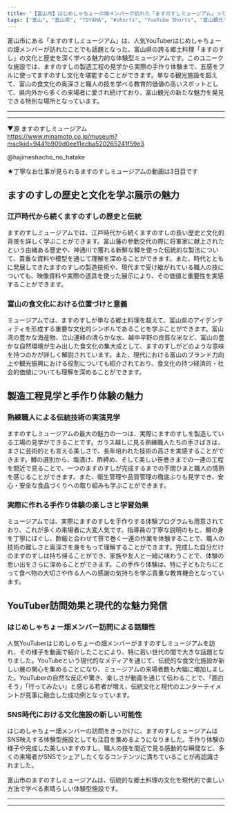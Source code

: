 ```yaml
---
title: "【富山市】はじめしゃちょーの畑メンバーが訪れた「ますのすしミュージアム」ってこんなとこ"
tags: ["富山", "富山県", "TOYAMA", "#shorts", "YouTube Shorts", "富山観光", "富山旅行", "北陸観光", "富山市", "富山市観光", "富山駅", "富山県の観光スポット", "富山県でおすすめの場所", "富山県の見どころ"]
---
```


富山市にある「ますのすしミュージアム」は、人気YouTuberはじめしゃちょーの畑メンバーが訪れたことでも話題となった、富山県の誇る郷土料理「ますのすし」の文化と歴史を深く学べる魅力的な体験型ミュージアムです。このユニークな施設では、ますのすしの製造工程の見学から実際の手作り体験まで、五感をフルに使ってますのすし文化を堪能することができます。単なる観光施設を超えて、富山の食文化の奥深さと職人の技を学べる教育的価値の高いスポットとして、県内外から多くの来場者に愛され続けており、富山観光の新たな魅力を発見できる特別な場所となっています。

---

<!-- 🎥 YouTube動画埋め込み -->
<!-- No YouTube URL provided -->

---

▼源 ますのすしミュージアム<br />
https://www.minamoto.co.jp/museum?msclkid=9441b909d0ee11ecba520265241f59e3

@hajimeshacho_no_hatake

★丁寧なお仕事が見られるますのすしミュージアムの動画は3日目です

## ますのすしの歴史と文化を学ぶ展示の魅力

### 江戸時代から続くますのすしの歴史と伝統

ますのすしミュージアムでは、江戸時代から続くますのすしの長い歴史と文化的背景を詳しく学ぶことができます。富山藩の参勤交代の際に将軍家に献上されたという由緒ある歴史や、神通川で獲れる新鮮な鱒を使った伝統的な製法について、貴重な資料や模型を通じて理解を深めることができます。また、時代とともに発展してきたますのすしの製造技術や、現代まで受け継がれている職人の技についても、映像資料や実際の道具を使った展示により、その価値と重要性を実感することができます。

### 富山の食文化における位置づけと意義

ミュージアムでは、ますのすしが単なる郷土料理を超えて、富山県のアイデンティティを形成する重要な文化的シンボルであることを学ぶことができます。富山湾の豊かな海産物、立山連峰の清らかな水、越中平野の良質な米など、富山の豊かな自然環境が生み出した食文化の集大成として、ますのすしがどのような意味を持つのかが詳しく解説されています。また、現代における富山のブランド力向上や観光振興における役割についても紹介されており、食文化の持つ経済的・社会的価値についても理解を深めることができます。

## 製造工程見学と手作り体験の魅力

### 熟練職人による伝統技術の実演見学

ますのすしミュージアムの最大の魅力の一つは、実際にますのすしを製造している工場の見学ができることです。ガラス越しに見る熟練職人たちの手さばきは、まさに芸術的とも言える美しさで、長年培われた技術の高さを実感することができます。鱒の選別から、塩漬け、酢締め、そして美しい笹巻きまでの一連の工程を間近で見ることで、一つのますのすしが完成するまでの手間ひまと職人の情熱を感じることができます。また、衛生管理や品質管理の徹底ぶりも見学でき、安心・安全な食品づくりへの取り組みも学ぶことができます。

### 実際に作れる手作り体験の楽しさと学習効果

ミュージアムでは、実際にますのすしを手作りする体験プログラムも用意されており、これが多くの来場者に大変人気です。指導員の丁寧な説明のもと、鱒の身を丁寧にほぐし、酢飯と合わせて笹で巻く一連の作業を体験することで、職人の技術の難しさと奥深さを身をもって理解することができます。完成した自分だけのますのすしは持ち帰ることができ、家族や友人と一緒に味わうことで、体験の思い出をさらに深めることができます。この手作り体験は、特に子どもたちにとって食べ物の大切さや作る人への感謝の気持ちを学ぶ貴重な教育機会となっています。

## YouTuber訪問効果と現代的な魅力発信

### はじめしゃちょー畑メンバー訪問による話題性

人気YouTuberはじめしゃちょーの畑メンバーがますのすしミュージアムを訪れ、その様子を動画で紹介したことにより、特に若い世代の間で大きな話題となりました。YouTubeという現代的なメディアを通じて、伝統的な食文化施設が新しい層の関心を集めることになり、ミュージアムの来場者数も大幅に増加しました。YouTuberの自然な反応や驚き、楽しさが動画を通じて伝わることで、「面白そう」「行ってみたい」と感じる若者が増え、伝統文化と現代のエンターテイメントが見事に融合した成功例となっています。

### SNS時代における文化施設の新しい可能性

はじめしゃちょー畑メンバーの訪問をきっかけに、ますのすしミュージアムはSNS映えする体験型施設としても注目を集めるようになりました。手作り体験の様子や完成した美しいますのすし、職人の技を間近で見る感動的な瞬間など、多くの来場者がSNSでシェアしたくなるコンテンツに満ちていることが再認識されました。

富山市のますのすしミュージアムは、伝統的な郷土料理の文化を現代的で楽しい方法で学べる素晴らしい体験型施設です。

---

<!-- 🗺 Googleマップ（自動表示: page.tsxで地域名から自動生成） -->

<!-- 📍 宿泊リンク（自動表示: page.tsxで地域別リンクを自動生成）
     - タイトルから地域名を抽出
     - JTB / 楽天トラベル / じゃらん / 一休.com 対応
     - 環境変数でプロバイダー切替可能
-->

<!-- 📚 関連記事（自動表示: page.tsxで同カテゴリから2件自動選択） -->

<!-- 🏷️ タグ（自動表示: page.tsxで記事最下部に自動配置） -->

---

<!--
【記事文字数ルール】
- 基本文字数: 最低1000文字以上
- 推奨文字数: 1000〜1500文字（スマホ読みやすさ最優先）
- 上限なし: 情報量的に必要な場合は1500文字や2000文字を超えても良い
- 判断基準: 読者にとって価値ある情報を過不足なく提供できる文字数

【記事構成の最終形】
1. タイトル・動画・本文
2. まとめ
3. Googleマップ（見出しなし、マップのみ自動表示）
4. **宿泊リンク（地域別自動生成）** ← 2025年10月7日追加
5. 関連記事（H3、同カテゴリから2件自動選択）
6. タグ（記事最下部に自動表示）
7. ナビゲーションボタン

【宿泊リンクシステム仕様】
- タイトルから地域名を自動抽出（【〇〇市】形式優先）
- 北陸地方地域辞書: 富山/石川/福井の主要都市対応
- 対応プロバイダー: JTB（既定）/ 楽天トラベル / じゃらん / 一休.com
- 環境変数で切替: NEXT_PUBLIC_DEFAULT_TRAVEL_PROVIDER
- URLテンプレート: 地域名自動エンコード + アフィリエイトID挿入
- 配置位置: Googleマップ直後、関連記事より前

【自動生成セクション】
※以下はpage.tsxで自動生成されるため、記事本文には含めない
- Googleマップ: タイトル【】内の地域名から生成
- 宿泊リンク: 地域名抽出 → Deeplink生成 → スタイル適用
- 関連記事: 同カテゴリから2件を自動選択・リンク化
- タグ: 記事データから最下部に自動配置

【削除済みセクション】
※アクセス方法・周辺情報・公式リンクセクションは不要（2025年10月5日削除）

【AdSense・アフィリエイト】
- Google AdSense: 全ページ自動読み込み（layout.tsx）
- アフィリエイトスクリプト: AffilScript（layout.tsx）
- data-affil属性での動的リンク変換機能あり（現在は宿泊リンクで代替）

【最終更新】2025年10月7日 - 地域別宿泊リンク自動生成システム実装
-->
